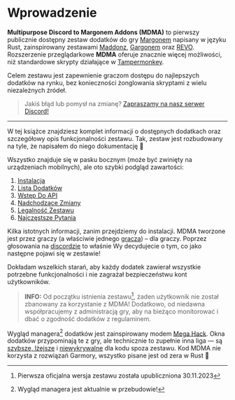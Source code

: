 # Wprowadzenie 

**Multipurpose Discord to Margonem Addons (MDMA)** to pierwszy publicznie dostępny zestaw dodatków do gry <a href="https://www.margonem.pl" target="_blank" rel="noopener noreferrer">Margonem</a> napisany w języku Rust, zainspirowany zestawami <a href="https://maddonz.barlag.pl" target="_blank" rel="noopener noreferrer">Maddonz</a>, <a href="https://gargonem.margoworld.pl" target="_blank" rel="noopener noreferrer">Gargonem</a> oraz <a href="https://forum.margonem.pl/?task=forum&show=posts&id=502192" target="_blank" rel="noopener noreferrer">REVO</a>. Rozszerzenie przeglądarkowe **MDMA** oferuje znacznie więcej możliwości, niż standardowe skrypty działające w <a href="https://www.tampermonkey.net" target="_blank" rel="noopener noreferrer">Tampermonkey</a>.

Celem zestawu jest zapewnienie graczom dostępu do najlepszych dodatków na rynku, bez konieczności żonglowania skryptami z wielu niezależnych źródeł.

> Jakiś błąd lub pomysł na zmianę? <a href="https://discord.gg/dodatki-margonem" target="_blank" rel="noopener noreferrer">Zapraszamy na nasz serwer Discord!</a>

---

W tej książce znajdziesz komplet informacji o dostępnych dodatkach oraz szczegółowy opis funkcjonalności zestawu. Tak, zestaw jest rozbudowany na tyle, że napisałem do niego dokumentację 🫠

Wszystko znajduje się w pasku bocznym (może być zwinięty na urządzeniach mobilnych), ale oto szybki podgląd zawartości:
1. [Instalacja](addons/download.md)
2. [Lista Dodatków](addons/index.md)
3. [Wstęp Do API](api/index.md)
4. [Nadchodzące Zmiany](todo/index.md)
5. [Legalność Zestawu](misc/legality.md)
6. [Najczęstsze Pytania](misc/faq.md)

Kilka istotnych informacji, zanim przejdziemy do instalacji. MDMA tworzone jest przez graczy (a właściwie jednego <a href="https://www.margonem.pl/profile/view,8938162" target="_blank" rel="noopener noreferrer">gracza</a>) – dla graczy. Poprzez głosowania na <a href="https://discord.gg/dodatki-margonem" target="_blank" rel="noopener noreferrer">discordzie</a> to właśnie Wy decydujecie o tym, co jako następne pojawi się w zestawie!

Dokładam wszelkich starań, aby każdy dodatek zawierał wszystkie potrzebne funkcjonalności i nie zagrażał bezpieczeństwu kont użytkowników.

> **INFO:** Od początku istnienia zestawu[^first-ver], żaden użytkownik nie został zbanowany za korzystanie z MDMA! Dodatkowo, od niedawna współpracujemy z administracją gry, aby na bieżąco monitorować i dbać o zgodność dodatków z regulaminem.

Wygląd managera[^new-manager] dodatków jest zainspirowany modem <a href="https://absolllute.com/" target="_blank" rel="noopener noreferrer">Mega Hack</a>.
Okna dodatków przypominają te z gry, ale technicznie to zupełnie inna liga — są [szybsze, lżejsze](https://github.com/Pauan/rust-dominator) i [niewykrywalne](https://developer.mozilla.org/en-US/docs/Web/API/Web_components/Using_shadow_DOM#encapsulation_from_javascript) dla kodu spoza zestawu.
Kod MDMA nie korzysta z rozwiązań Garmory, wszystko pisane jest od zera w Rust 🚀

[^first-ver]: Pierwsza oficjalna wersja zestawu została upubliczniona 30.11.2023
[^new-manager]: Wygląd managera jest aktualnie w przebudowie!